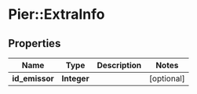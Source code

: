 # Pier::ExtraInfo

## Properties
Name | Type | Description | Notes
------------ | ------------- | ------------- | -------------
**id_emissor** | **Integer** |  | [optional] 



